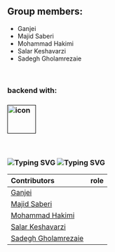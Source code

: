 
<div class="group">
  <h2>Group members:</h2>
  <ul>
    <li>Ganjei</li>
    <li>Majid Saberi</li>
    <li>Mohammad Hakimi</li>
    <li>Salar Keshavarzi</li>
    <li>Sadegh Gholamrezaie</li>
  </ul>
</div>
<br>
<h3>backend with:<h3>

<div style="position: relative; width: 65px; height: 65px;">
  <img src="https://techstack-generator.vercel.app/django-icon.svg" alt="icon" width="65" height="65" style="position: absolute; top: 0; left: 0;" />
  <div style="position: absolute; top: 0; left: 0; width: 100%; height: 100%; border: 1px solid black; box-sizing: border-box;"></div>
</div>
<br>
<br>

![Typing SVG](https://readme-typing-svg.demolab.com?font=Fira+Code&pause=1000&background=073E3D00&width=435&lines=DATABASE+%3A;)
![Typing SVG](https://readme-typing-svg.demolab.com?font=Fira+Code&pause=1000&background=073E3D00&width=435&lines=.........PostgreSQL)

<!--<h3>DATABASE : <h3>-->
<!--<pre>      postgresql</pre>-->


| Contributors | role |  
| :---         |     :---:      |
|[Ganjei]()|| 
|[Majid Saberi](https://github.com/saberimajid78)||
|[Mohammad Hakimi]()||
|[Salar Keshavarzi](https://github.com/SalarKesha)||
|[Sadegh Gholamrezaie](https://github.com/sadegh-gholamrezaii)||